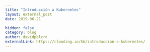 ```yaml
---
title: "Introducción a Kubernetes"
layout: external_post
date: 2019-06-21

hidden: false
category: blog
author: davidpblcrd
externalLink: https://clouding.io/kb/introduccion-a-kubernetes/
---
```

